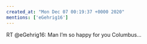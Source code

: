 ```yaml
---
created_at: "Mon Dec 07 00:19:37 +0000 2020"
mentions: ['eGehrig16']
---
```


RT @eGehrig16: Man I’m so happy for you Columbus...